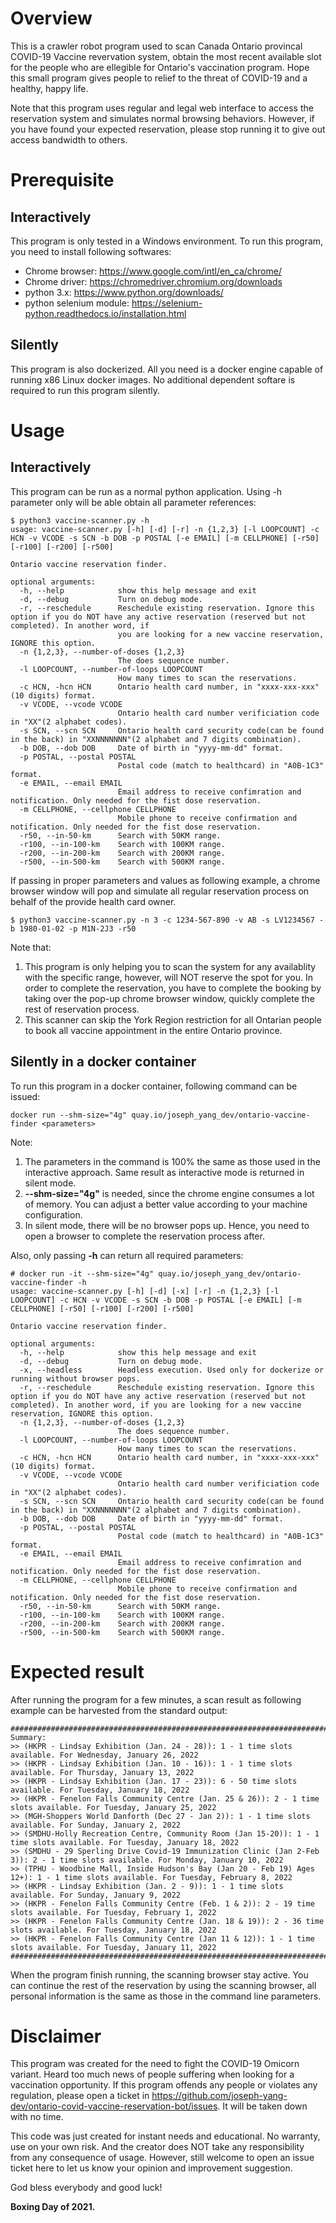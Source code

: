 # Overview 
This is a crawler robot program used to scan Canada Ontario provincal COVID-19 Vaccine revervation system, obtain the most recent available slot for the people who are ellegible for Ontario's vaccination program. Hope this small program gives people to relief to the threat of COVID-19 and a healthy, happy life. 

Note that this program uses regular and legal web interface to access the reservation system and simulates normal browsing behaviors. However, if you have found your expected reservation, please stop running it to give out access bandwidth to others. 

# Prerequisite
## Interactively
This program is only tested in a Windows environment. To run this program, you need to install following softwares:
- Chrome browser: https://www.google.com/intl/en_ca/chrome/
- Chrome driver: https://chromedriver.chromium.org/downloads
- python 3.x: https://www.python.org/downloads/
- python selenium module: https://selenium-python.readthedocs.io/installation.html

## Silently
This program is also dockerized. All you need is a docker engine capable of running x86 Linux docker images. No additional dependent softare is required to run this program silently.

# Usage
## Interactively
This program can be run as a normal python application. Using -h parameter only will be able obtain all parameter references:
```
$ python3 vaccine-scanner.py -h
usage: vaccine-scanner.py [-h] [-d] [-r] -n {1,2,3} [-l LOOPCOUNT] -c HCN -v VCODE -s SCN -b DOB -p POSTAL [-e EMAIL] [-m CELLPHONE] [-r50] [-r100] [-r200] [-r500]

Ontario vaccine reservation finder.

optional arguments:
  -h, --help            show this help message and exit
  -d, --debug           Turn on debug mode.
  -r, --reschedule      Reschedule existing reservation. Ignore this option if you do NOT have any active reservation (reserved but not completed). In another word, if
                        you are looking for a new vaccine reservation, IGNORE this option.
  -n {1,2,3}, --number-of-doses {1,2,3}
                        The does sequence number.
  -l LOOPCOUNT, --number-of-loops LOOPCOUNT
                        How many times to scan the reservations.
  -c HCN, -hcn HCN      Ontario health card number, in "xxxx-xxx-xxx"(10 digits) format.
  -v VCODE, --vcode VCODE
                        Ontario health card number verificiation code in "XX"(2 alphabet codes).
  -s SCN, --scn SCN     Ontario health card security code(can be found in the back) in "XXNNNNNNN"(2 alphabet and 7 digits combination).
  -b DOB, --dob DOB     Date of birth in "yyyy-mm-dd" format.
  -p POSTAL, --postal POSTAL
                        Postal code (match to healthcard) in "A0B-1C3" format.
  -e EMAIL, --email EMAIL
                        Email address to receive confimration and notification. Only needed for the fist dose reservation.
  -m CELLPHONE, --cellphone CELLPHONE
                        Mobile phone to receive confirmation and notification. Only needed for the fist dose reservation.
  -r50, --in-50-km      Search with 50KM range.
  -r100, --in-100-km    Search with 100KM range.
  -r200, --in-200-km    Search with 200KM range.
  -r500, --in-500-km    Search with 500KM range.
  ```


If passing in proper parameters and values as following example, a chrome browser window will pop and simulate all regular reservation process on behalf of the provide health card owner.

```
$ python3 vaccine-scanner.py -n 3 -c 1234-567-890 -v AB -s LV1234567 -b 1980-01-02 -p M1N-2J3 -r50
```


Note that:
1. This program is only helping you to scan the system for any availablity with the specific range, however, will NOT reserve the spot for you. In order to complete the reservation, you have to complete the booking by taking over the pop-up chrome browser window, quickly complete the rest of reservation process. 
2. This scanner can skip the York Region restriction for all Ontarian people to book all vaccine appointment in the entire Ontario province. 

## Silently in a docker container
To run this program in a docker container, following command can be issued:
```
docker run --shm-size="4g" quay.io/joseph_yang_dev/ontario-vaccine-finder <parameters>
```

Note:
1. The parameters in the command is 100% the same as those used in the interactive approach. Same result as interactive mode is returned in silent mode.
2. **--shm-size="4g"** is needed, since the chrome engine consumes a lot of memory. You can adjust a better value according to your machine configuration.
3. In silent mode, there will be no browser pops up. Hence, you need to open a browser to complete the reservation process after.

Also, only passing **-h** can return all required parameters:
```
# docker run -it --shm-size="4g" quay.io/joseph_yang_dev/ontario-vaccine-finder -h
usage: vaccine-scanner.py [-h] [-d] [-x] [-r] -n {1,2,3} [-l LOOPCOUNT] -c HCN -v VCODE -s SCN -b DOB -p POSTAL [-e EMAIL] [-m CELLPHONE] [-r50] [-r100] [-r200] [-r500]

Ontario vaccine reservation finder.

optional arguments:
  -h, --help            show this help message and exit
  -d, --debug           Turn on debug mode.
  -x, --headless        Headless execution. Used only for dockerize or running without browser pops.
  -r, --reschedule      Reschedule existing reservation. Ignore this option if you do NOT have any active reservation (reserved but not completed). In another word, if you are looking for a new vaccine reservation, IGNORE this option.
  -n {1,2,3}, --number-of-doses {1,2,3}
                        The does sequence number.
  -l LOOPCOUNT, --number-of-loops LOOPCOUNT
                        How many times to scan the reservations.
  -c HCN, -hcn HCN      Ontario health card number, in "xxxx-xxx-xxx"(10 digits) format.
  -v VCODE, --vcode VCODE
                        Ontario health card number verificiation code in "XX"(2 alphabet codes).
  -s SCN, --scn SCN     Ontario health card security code(can be found in the back) in "XXNNNNNNN"(2 alphabet and 7 digits combination).
  -b DOB, --dob DOB     Date of birth in "yyyy-mm-dd" format.
  -p POSTAL, --postal POSTAL
                        Postal code (match to healthcard) in "A0B-1C3" format.
  -e EMAIL, --email EMAIL
                        Email address to receive confimration and notification. Only needed for the fist dose reservation.
  -m CELLPHONE, --cellphone CELLPHONE
                        Mobile phone to receive confirmation and notification. Only needed for the fist dose reservation.
  -r50, --in-50-km      Search with 50KM range.
  -r100, --in-100-km    Search with 100KM range.
  -r200, --in-200-km    Search with 200KM range.
  -r500, --in-500-km    Search with 500KM range.
```
# Expected result
After running the program for a few minutes, a scan result as following example can be harvested from the standard output:
```
###################################################################################################
Summary:
>> (HKPR - Lindsay Exhibition (Jan. 24 - 28)): 1 - 1 time slots available. For Wednesday, January 26, 2022
>> (HKPR - Lindsay Exhibition (Jan. 10 - 16)): 1 - 1 time slots available. For Thursday, January 13, 2022
>> (HKPR - Lindsay Exhibition (Jan. 17 - 23)): 6 - 50 time slots available. For Tuesday, January 18, 2022
>> (HKPR - Fenelon Falls Community Centre (Jan. 25 & 26)): 2 - 1 time slots available. For Tuesday, January 25, 2022
>> (MGH-Shoppers World Danforth (Dec 27 - Jan 2)): 1 - 1 time slots available. For Sunday, January 2, 2022
>> (SMDHU-Holly Recreation Centre, Community Room (Jan 15-20)): 1 - 1 time slots available. For Tuesday, January 18, 2022
>> (SMDHU - 29 Sperling Drive Covid-19 Immunization Clinic (Jan 2-Feb 3)): 2 - 1 time slots available. For Monday, January 10, 2022
>> (TPHU - Woodbine Mall, Inside Hudson's Bay (Jan 20 - Feb 19) Ages 12+): 1 - 1 time slots available. For Tuesday, February 8, 2022
>> (HKPR - Lindsay Exhibition (Jan. 2 - 9)): 1 - 1 time slots available. For Sunday, January 9, 2022
>> (HKPR - Fenelon Falls Community Centre (Feb. 1 & 2)): 2 - 19 time slots available. For Tuesday, February 1, 2022
>> (HKPR - Fenelon Falls Community Centre (Jan. 18 & 19)): 2 - 36 time slots available. For Tuesday, January 18, 2022
>> (HKPR - Fenelon Falls Community Centre (Jan 11 & 12)): 1 - 1 time slots available. For Tuesday, January 11, 2022
###################################################################################################
```

When the program finish running, the scanning browser stay active. You can continue the rest of the reservation by using the scanning browser, all personal information is the same as those in the command line parameters.

# Disclaimer
This program was created for the need to fight the COVID-19 Omicorn variant. Heard too much news of people suffering when looking for a vaccination opportunity. If this program offends any people or violates any regulation, please open a ticket in https://github.com/joseph-yang-dev/ontario-covid-vaccine-reservation-bot/issues. It will be taken down with no time. 

This code was just created for instant needs and educational. No warranty, use on your own risk. And the creator does NOT take any responsibility from any consequence of usage. However, still welcome to open an issue ticket here to let us know your opinion and improvement suggestion.

God bless everybody and good luck!

**Boxing Day of 2021.**